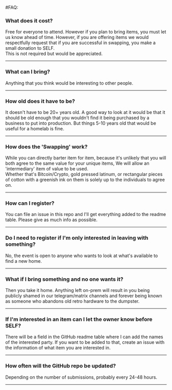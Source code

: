 #FAQ:


### What does it cost?

Free for everyone to attend.  However if you plan to bring items, you must let us know ahead of time.
However, if you are offering items we would respectfully request that if you are successful in swapping, you make a small donation to SELF.  
This is not required but would be appreciated.
***

### What can I bring?

Anything that you think would be interesting to other people.
***

### How old does it have to be?

It doesn't have to be 20+ years old.  A good way to look at it would be that it should be old enough that you wouldn't find it being purchased by a business to put into production.  But things 5-10 years old that would be useful for a homelab is fine.
***

### How does the 'Swapping' work?

While you can directly barter item for item, because it's unlikely that you will both agree to the same value for your unique items, We will allow an 'intermediary' item of value to be used.  
Whether that's Bitcoin/Crypto, gold pressed latinum, or rectangular pieces of cotton with a greenish ink on them is solely up to the individuals to agree on.
***

### How can I register?

You can file an issue in this repo and I'll get everything added to the readme table.  Please give as much info as possible.  
***

### Do I need to register if I'm only interested in leaving with something?

No, the event is open to anyone who wants to look at what's available to find a new home.
***

### What if I bring something and no one wants it?

Then you take it home.  Anything left on-prem will result in you being publicly shamed in our telegram/matrix channels and forever being known as someone who abandons old retro hardware to the dumpster.
***

### If I'm interested in an item can I let the owner know before SELF?

There will be a field in the GitHub readme table where I can add the names of the interested party. If you want to be added to that, create an issue with the information of what item you are interested in.
***

### How often will the GitHub repo be updated?

Depending on the number of submissions, probably every 24-48 hours.
***
